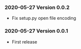 ### 2020-05-27 Version 0.0.2
* Fix setup.py open file encoding

### 2020-05-27 Version 0.0.1
* First release